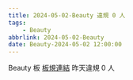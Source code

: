 ```yaml
---
title: 2024-05-02-Beauty 違規 0 人
tags:
    - Beauty
abbrlink: 2024-05-02-Beauty
date: Beauty-2024-05-02 12:00:00
---
```

Beauty 板 [板規連結](https://www.ptt.cc/bbs/Beauty/M.1630069980.A.84B.html)
昨天違規 0 人
